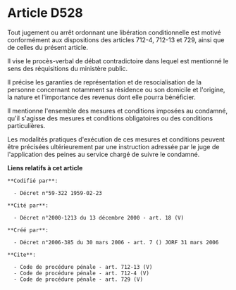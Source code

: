 # Article D528

Tout jugement ou arrêt ordonnant une libération conditionnelle est motivé conformément aux dispositions des articles 712-4,
712-13 et 729, ainsi que de celles du présent article. 

Il vise le procès-verbal de débat contradictoire dans lequel est mentionné le sens des réquisitions du ministère public. 

Il précise les garanties de représentation et de resocialisation de la personne concernant notamment sa résidence ou son
domicile et l'origine, la nature et l'importance des revenus dont elle pourra bénéficier. 

Il mentionne l'ensemble des mesures et conditions imposées au condamné, qu'il s'agisse des mesures et conditions obligatoires
ou des conditions particulières. 

Les modalités pratiques d'exécution de ces mesures et conditions peuvent être précisées ultérieurement par une instruction
adressée par le juge de l'application des peines au service chargé de suivre le condamné.

**Liens relatifs à cet article**

	**Codifié par**:

	  - Décret n°59-322 1959-02-23

	**Cité par**:

	  - Décret n°2000-1213 du 13 décembre 2000 - art. 18 (V)

	**Créé par**:

	  - Décret n°2006-385 du 30 mars 2006 - art. 7 () JORF 31 mars 2006

	**Cite**:

	  - Code de procédure pénale - art. 712-13 (V)
	  - Code de procédure pénale - art. 712-4 (V)
	  - Code de procédure pénale - art. 729 (V)
